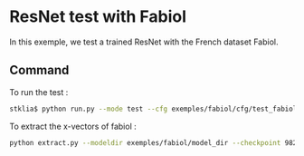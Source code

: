 # ResNet test with Fabiol

In this exemple, we test a trained ResNet with the French dataset Fabiol.

## Command

To run the test :
```bash
stklia$ python run.py --mode test --cfg exemples/fabiol/cfg/test_fabiol.cfg --checkpoint 98200
```

To extract the x-vectors of fabiol :
```sh
python extract.py --modeldir exemples/fabiol/model_dir --checkpoint 98200 --data test
``` 

